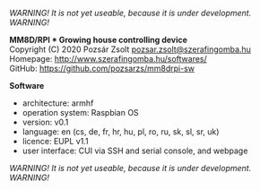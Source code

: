 *WARNING! It is not yet useable, because it is under development. WARNING!*  

**MM8D/RPI * Growing house controlling device**  
Copyright (C) 2020 Pozsár Zsolt <pozsar.zsolt@szerafingomba.hu>  
Homepage: <http://www.szerafingomba.hu/softwares/>  
GitHub: <https://github.com/pozsarzs/mm8drpi-sw>

**Software**

 - architecture:       armhf
 - operation system:   Raspbian OS
 - version:            v0.1
 - language:           en (cs, de, fr, hr, hu, pl, ro, ru, sk, sl, sr, uk)
 - licence:            EUPL v1.1
 - user interface:     CUI via SSH and serial console, and webpage

*WARNING! It is not yet useable, because it is under development. WARNING!*  
